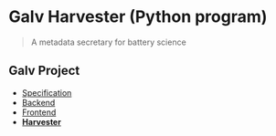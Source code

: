 # Galv Harvester (Python program)
> A metadata secretary for battery science

## Galv Project
- [Specification](https://github.com/Battery-Intelligence-Lab/galv-spec)
- [Backend](https://github.com/Battery-Intelligence-Lab/galv-backend)
- [Frontend](https://github.com/Battery-Intelligence-Lab/galv-frontend)
- [**Harvester**](https://github.com/Battery-Intelligence-Lab/galv-harvester)
